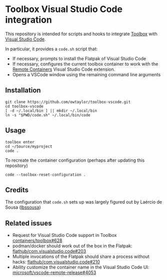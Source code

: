 Toolbox Visual Studio Code integration
======================================

This repository is intended for scripts and hooks to integrate [Toolbox](https://github.com/containers/toolbox) with [Visual Studio Code](https://code.visualstudio.com).

In particular, it provides a `code.sh` script that:
 * If necessary, prompts to install the Flatpak of Visual Studio Code
 * If necessary, configures the current toolbox container to work with the [Remote Containers](https://marketplace.visualstudio.com/items?itemName=ms-vscode-remote.remote-containers) Visual Studio Code extension.
 * Opens a VSCode window using the remaining command line arguments

Installation
------------

```
git clone https://github.com/owtaylor/toolbox-vscode.git
cd toolbox-vscode
[ -d ~/.local/bin ] || mkdir ~/.local/bin
ln -s "$PWD/code.sh" ~/.local/bin/code
```

Usage
-----

```
toolbox enter
cd ~/Source/myproject
code .
```

To recreate the container configuration (perhaps after updating this repository)

```
code --toolbox-reset-configuration .
```

Credits
-------
The configuration that `code.sh` sets up was largely figured out by Laércio de Sousa ([lbssousa](https://github.com/lbssousa))

Related issues
-----
* Request for Visual Studio Code support in Toolbox [containers/toolbox#628](https://github.com/containers/toolbox/issues/628)
* podman/docker should work out of the box in the Flatpak: [flathub/com.visualstudio.code#203](https://github.com/flathub/com.visualstudio.code/issues/203)
* Multiple invocations of the Flatpak should share a process without hacks: [flathub/com.visualstudio.code#210](https://github.com/flathub/com.visualstudio.code/issues/210)
* Ability customize the container name in the Visual Studio Code UI: [microsoft/vscode-remote-release#4053](https://github.com/microsoft/vscode-remote-release/issues/4053)
